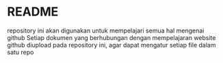 # README
repository ini akan digunakan untuk mempelajari semua hal mengenai github
Setiap dokumen yang berhubungan dengan mempelajaran website github diupload pada repository ini, agar dapat mengatur setiap file dalam satu repo
